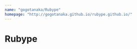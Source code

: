 ```yaml
---
name: "gogotanaka/Rubype"
homepage: "http://gogotanaka.github.io/rubype.github.io/"
---
```

# Rubype
